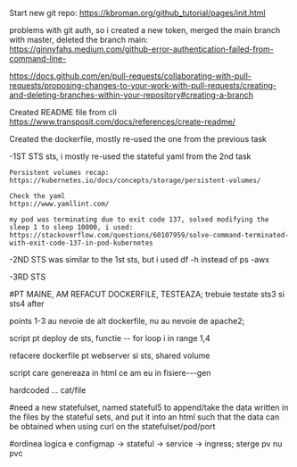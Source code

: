 Start new git repo:
https://kbroman.org/github_tutorial/pages/init.html

problems with git auth, so i created a new token, merged the main branch with master, deleted the branch main:
https://ginnyfahs.medium.com/github-error-authentication-failed-from-command-line-

https://docs.github.com/en/pull-requests/collaborating-with-pull-requests/proposing-changes-to-your-work-with-pull-requests/creating-and-deleting-branches-within-your-repository#creating-a-branch

Created README file from cli
https://www.transposit.com/docs/references/create-readme/


Created the dockerfile, mostly re-used the one from the previous task

-1ST STS sts, i mostly re-used the stateful yaml from the 2nd task

    Persistent volumes recap:
    https://kubernetes.io/docs/concepts/storage/persistent-volumes/

    Check the yaml
    https://www.yamllint.com/

    my pod was terminating due to exit code 137, solved modifying the sleep 1 to sleep 10000, i used:
    https://stackoverflow.com/questions/60107959/solve-command-terminated-with-exit-code-137-in-pod-kubernetes

-2ND STS was similar to the 1st sts, but i used df -h instead  of ps -awx

-3RD STS


#PT MAINE, AM REFACUT DOCKERFILE, TESTEAZA; trebuie testate sts3 si sts4 after 


points 1-3 au nevoie de alt dockerfile, nu au nevoie de apache2; 

script pt deploy de sts, functie -- for loop i in range 1,4

refacere dockerfile pt webserver si sts, shared volume


script care genereaza in html ce am eu in fisiere---gen <div> hardcoded ... cat/file </div>

#need a new statefulset, named stateful5 to append/take the data written in the files by the stateful sets, and put it into an html such that the data can be obtained when using curl on the statefulset/pod/port


#ordinea logica e configmap -> stateful -> service -> ingress; sterge pv nu pvc
